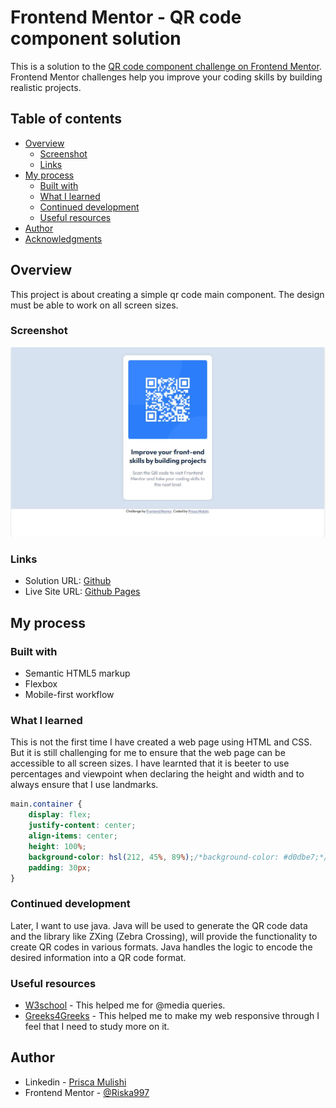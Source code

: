 # Frontend Mentor - QR code component solution

This is a solution to the [QR code component challenge on Frontend Mentor](https://www.frontendmentor.io/challenges/qr-code-component-iux_sIO_H). Frontend Mentor challenges help you improve your coding skills by building realistic projects. 

## Table of contents

- [Overview](#overview)
  - [Screenshot](#screenshot)
  - [Links](#links)
- [My process](#my-process)
  - [Built with](#built-with)
  - [What I learned](#what-i-learned)
  - [Continued development](#continued-development)
  - [Useful resources](#useful-resources)
- [Author](#author)
- [Acknowledgments](#acknowledgments)


## Overview
This project is about creating a simple qr code main component. The design must be able to work on all screen sizes.

### Screenshot

![!Screenshot ](images/screenshot.JPG)


### Links

- Solution URL: [Github](https://github.com/Riska997qr-code-component-main-1-.git)
- Live Site URL: [Github Pages](https://riska997.github.io/qr-code-component-main-1-/)

## My process

### Built with

- Semantic HTML5 markup
- Flexbox
- Mobile-first workflow

### What I learned

This is not the first time I have created a web page using HTML and CSS. But it is still challenging for me to ensure that the web page can be accessible to all screen sizes. I have learnted that it is beeter to use percentages and viewpoint when declaring the height and width and to always ensure that I use landmarks.

```css
main.container {
    display: flex;
    justify-content: center;
    align-items: center;
    height: 100%;
    background-color: hsl(212, 45%, 89%);/*background-color: #d0dbe7;*/
    padding: 30px;
}

```

### Continued development
Later, I want to use java. Java will be used to generate the QR code data and the library like ZXing (Zebra Crossing), will provide the functionality to create QR codes in various formats. Java handles the logic to encode the desired information into a QR code format.


### Useful resources

- [W3school](https://www.w3schools.com/cssref/css3_pr_mediaquery.php) - This helped me for @media queries.
- [Greeks4Greeks](https://www.geeksforgeeks.org/html-responsive-web-design/) - This helped me to make my web responsive through I feel that I need to study more on it.


## Author

- Linkedin - [Prisca Mulishi](www.linkedin.com/in/prisca-mulishi-3994702a2)
- Frontend Mentor - [@Riska997](https://www.frontendmentor.io/profile/Riska997)


